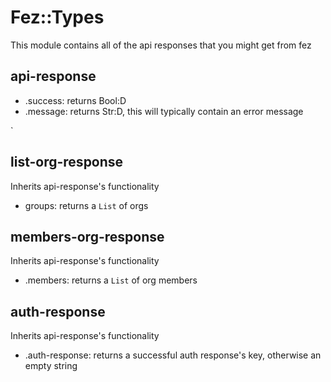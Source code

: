 [//]: <> (THIS FILE IS AUTOGENERATED, DO NOT EDIT - 2023-01-30T20:02:01.984524-05:00)

# Fez::Types

This module contains all of the api responses that you might get from fez


## api-response

- .success: returns Bool:D
- .message: returns Str:D, this will typically contain an error message

`

## list-org-response

Inherits api-response's functionality

- groups: returns a `List` of orgs

## members-org-response

Inherits api-response's functionality

- .members: returns a `List` of org members

## auth-response

Inherits api-response's functionality

- .auth-response: returns a successful auth response's key, otherwise an empty string